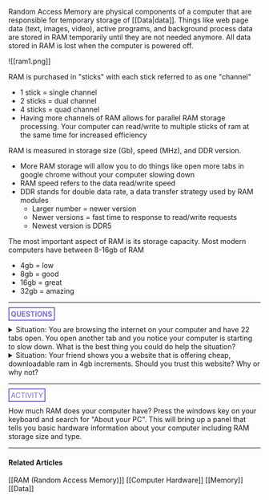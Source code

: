 Random Access Memory are physical components of a computer that are responsible for temporary storage of [[Data|data]]. Things like web page data (text, images, video), active programs, and background process data are stored in RAM temporarily until they are not needed anymore. All data stored in RAM is lost when the computer is powered off.

![[ram1.png]]

RAM is purchased in "sticks" with each stick referred to as one "channel"
* 1 stick = single channel
* 2 sticks = dual channel
* 4 sticks = quad channel
* Having more channels of RAM allows for parallel RAM storage processing. Your computer can read/write to multiple sticks of ram at the same time for increased efficiency

RAM is measured in storage size (Gb), speed (MHz), and DDR version.
* More RAM storage will allow you to do things like open more tabs in google chrome without your computer slowing down
* RAM speed refers to the data read/write speed
* DDR stands for double data rate, a data transfer strategy used by RAM modules
	* Larger number = newer version
	* Newer versions = fast time to response to read/write requests
	* Newest version is DDR5

The most important aspect of RAM is its storage capacity. Most modern computers have between 8-16gb of RAM
* 4gb = low
* 8gb = good
* 16gb = great
* 32gb = amazing

<hr>

**<span style="color: #7b6cd9; border: 2px solid #7b6cd9; padding: 3px">QUESTIONS</span>**

<details>
	<summary>Situation: You are browsing the internet on your computer and have 22 tabs open. You open another tab and you notice your computer is starting to slow down. What is the best thing you could do help the situation?</summary>
		<p style="font-style: italic">Close your tabs, fool....</p>
</details>

<details>
	<summary>Situation: Your friend shows you a website that is offering cheap, downloadable ram in 4gb increments. Should you trust this website? Why or why not?</summary>
		<p style="font-style: italic">You should not trust this website because RAM cannot be downloaded, its a physical device.</p>
</details>

<hr>

<span style="color: #7b6cd9; border: 2px solid #7b6cd9; padding: 3px">ACTIVITY</span>

How much RAM does your computer have? Press the windows key on your keyboard and search for "About your PC". This will bring up a panel that tells you basic hardware information about your computer including RAM storage size and type.

---
#### **Related Articles**

[[RAM (Random Access Memory)]]
[[Computer Hardware]]
[[Memory]]
[[Data]]


